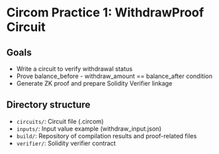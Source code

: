 # Circom Practice 1: WithdrawProof Circuit

## Goals

- Write a circuit to verify withdrawal status
- Prove balance_before - withdraw_amount == balance_after condition
- Generate ZK proof and prepare Solidity Verifier linkage

## Directory structure

- `circuits/`: Circuit file (.circom)
- `inputs/`: Input value example (withdraw_input.json)
- `build/`: Repository of compilation results and proof-related files
- `verifier/`: Solidity verifier contract
